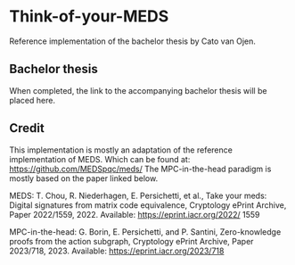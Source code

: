 # Think-of-your-MEDS
Reference implementation of the bachelor thesis by Cato van Ojen.

## Bachelor thesis
When completed, the link to the accompanying bachelor thesis will be placed here. 

## Credit
This implementation is mostly an adaptation of the reference implementation of MEDS. Which can be found at: https://github.com/MEDSpqc/meds/ 
The MPC-in-the-head paradigm is mostly based on the paper linked below. 

MEDS:
T. Chou, R. Niederhagen, E. Persichetti, et al., Take your meds: Digital
signatures from matrix code equivalence, Cryptology ePrint Archive, Paper
2022/1559, 2022. Available: https://eprint.iacr.org/2022/
1559

MPC-in-the-head: 
G. Borin, E. Persichetti, and P. Santini, Zero-knowledge proofs from the
action subgraph, Cryptology ePrint Archive, Paper 2023/718, 2023. 
Available: https://eprint.iacr.org/2023/718
